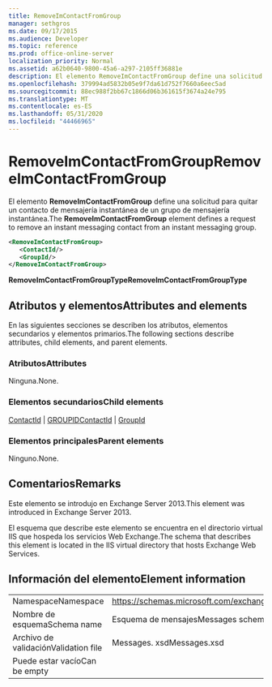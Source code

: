 ```yaml
---
title: RemoveImContactFromGroup
manager: sethgros
ms.date: 09/17/2015
ms.audience: Developer
ms.topic: reference
ms.prod: office-online-server
localization_priority: Normal
ms.assetid: a62b0640-9800-45a6-a297-2105ff36881e
description: El elemento RemoveImContactFromGroup define una solicitud para quitar un contacto de mensajería instantánea de un grupo de mensajería instantánea.
ms.openlocfilehash: 379994ad5832b05e9f7da61d752f7660a6eec5ad
ms.sourcegitcommit: 88ec988f2bb67c1866d06b361615f3674a24e795
ms.translationtype: MT
ms.contentlocale: es-ES
ms.lasthandoff: 05/31/2020
ms.locfileid: "44466965"
---
```

# <a name="removeimcontactfromgroup"></a><span data-ttu-id="635cd-103">RemoveImContactFromGroup</span><span class="sxs-lookup"><span data-stu-id="635cd-103">RemoveImContactFromGroup</span></span>

<span data-ttu-id="635cd-104">El elemento **RemoveImContactFromGroup** define una solicitud para quitar un contacto de mensajería instantánea de un grupo de mensajería instantánea.</span><span class="sxs-lookup"><span data-stu-id="635cd-104">The **RemoveImContactFromGroup** element defines a request to remove an instant messaging contact from an instant messaging group.</span></span> 
  
```XML
<RemoveImContactFromGroup>
   <ContactId/>
   <GroupId/>
</RemoveImContactFromGroup>
```

 <span data-ttu-id="635cd-105">**RemoveImContactFromGroupType**</span><span class="sxs-lookup"><span data-stu-id="635cd-105">**RemoveImContactFromGroupType**</span></span>
## <a name="attributes-and-elements"></a><span data-ttu-id="635cd-106">Atributos y elementos</span><span class="sxs-lookup"><span data-stu-id="635cd-106">Attributes and elements</span></span>

<span data-ttu-id="635cd-107">En las siguientes secciones se describen los atributos, elementos secundarios y elementos primarios.</span><span class="sxs-lookup"><span data-stu-id="635cd-107">The following sections describe attributes, child elements, and parent elements.</span></span>
  
### <a name="attributes"></a><span data-ttu-id="635cd-108">Atributos</span><span class="sxs-lookup"><span data-stu-id="635cd-108">Attributes</span></span>

<span data-ttu-id="635cd-109">Ninguna.</span><span class="sxs-lookup"><span data-stu-id="635cd-109">None.</span></span>
  
### <a name="child-elements"></a><span data-ttu-id="635cd-110">Elementos secundarios</span><span class="sxs-lookup"><span data-stu-id="635cd-110">Child elements</span></span>

<span data-ttu-id="635cd-111">[ContactId](contactid.md)  |  [GROUPID](groupid.md)</span><span class="sxs-lookup"><span data-stu-id="635cd-111">[ContactId](contactid.md) | [GroupId](groupid.md)</span></span>
  
### <a name="parent-elements"></a><span data-ttu-id="635cd-112">Elementos principales</span><span class="sxs-lookup"><span data-stu-id="635cd-112">Parent elements</span></span>

<span data-ttu-id="635cd-113">Ninguno.</span><span class="sxs-lookup"><span data-stu-id="635cd-113">None.</span></span>
  
## <a name="remarks"></a><span data-ttu-id="635cd-114">Comentarios</span><span class="sxs-lookup"><span data-stu-id="635cd-114">Remarks</span></span>

<span data-ttu-id="635cd-115">Este elemento se introdujo en Exchange Server 2013.</span><span class="sxs-lookup"><span data-stu-id="635cd-115">This element was introduced in Exchange Server 2013.</span></span>
  
<span data-ttu-id="635cd-116">El esquema que describe este elemento se encuentra en el directorio virtual IIS que hospeda los servicios Web Exchange.</span><span class="sxs-lookup"><span data-stu-id="635cd-116">The schema that describes this element is located in the IIS virtual directory that hosts Exchange Web Services.</span></span>
  
## <a name="element-information"></a><span data-ttu-id="635cd-117">Información del elemento</span><span class="sxs-lookup"><span data-stu-id="635cd-117">Element information</span></span>

|||
|:-----|:-----|
|<span data-ttu-id="635cd-118">Namespace</span><span class="sxs-lookup"><span data-stu-id="635cd-118">Namespace</span></span>  <br/> |https://schemas.microsoft.com/exchange/services/2006/messages  <br/> |
|<span data-ttu-id="635cd-119">Nombre de esquema</span><span class="sxs-lookup"><span data-stu-id="635cd-119">Schema name</span></span>  <br/> |<span data-ttu-id="635cd-120">Esquema de mensajes</span><span class="sxs-lookup"><span data-stu-id="635cd-120">Messages schema</span></span>  <br/> |
|<span data-ttu-id="635cd-121">Archivo de validación</span><span class="sxs-lookup"><span data-stu-id="635cd-121">Validation file</span></span>  <br/> |<span data-ttu-id="635cd-122">Messages. xsd</span><span class="sxs-lookup"><span data-stu-id="635cd-122">Messages.xsd</span></span>  <br/> |
|<span data-ttu-id="635cd-123">Puede estar vacío</span><span class="sxs-lookup"><span data-stu-id="635cd-123">Can be empty</span></span>  <br/> ||
   

